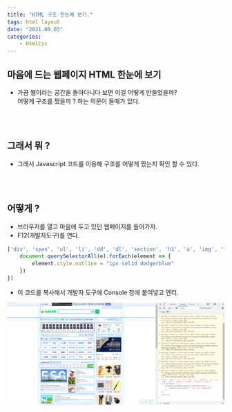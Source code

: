 ```yaml
---
title: "HTML 구조 한눈에 보기."
tags: html layout
date: "2021.09.03"
categories: 
    - HtmlCss
---
```


## 마음에 드는 웹페이지 HTML 한눈에 보기
- 가끔 웹이라는 공간을 돌아다니다 보면 이걸 어떻게 만들었을까?<br>
어떻게 구조를 짰을까 ? 하는 의문이 들때가 있다.<br>
<br>
<br>

## 그래서 뭐 ?
- 그래서 Javascript 코드를 이용해 구조를 어떻게 짰는지 확인 할 수 있다.
<br>
<br>

## 어떻게 ?
- 브라우저를 열고 마음에 두고 있던 웹페이지를 들어가자.
- F12(개발자도구)를 연다.
```javascript
['div', 'span', 'ul', 'li', 'dd', 'dl', 'section', 'h1', 'a', 'img', 'form', 'button', 'header', 'footer', 'input', 'p'].forEach(e => {
    document.querySelectorAll(e).forEach(element => {
        element.style.outline = "1px solid dodgerblue"
    })
})
```
- 이 코드를 복사해서 개발자 도구에 Console 창에 붙여넣고 엔터.

![html](/assets/images/html_console.PNG)